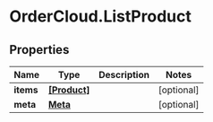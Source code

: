 # OrderCloud.ListProduct

## Properties
Name | Type | Description | Notes
------------ | ------------- | ------------- | -------------
**items** | [**[Product]**](Product.md) |  | [optional] 
**meta** | [**Meta**](Meta.md) |  | [optional] 


